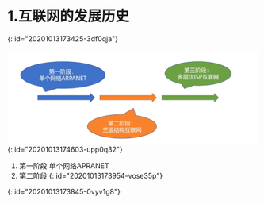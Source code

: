 # 1.互联网的发展历史
{: id="20201013173425-3df0qja"}

![image.png](assets/20201013174611-a64j7de-image.png)
{: id="20201013174603-upp0q32"}

1) 第一阶段 单个网络APRANET
2) 第二阶段
{: id="20201013173954-vose35p"}

{: id="20201013173845-0vyv1g8"}
